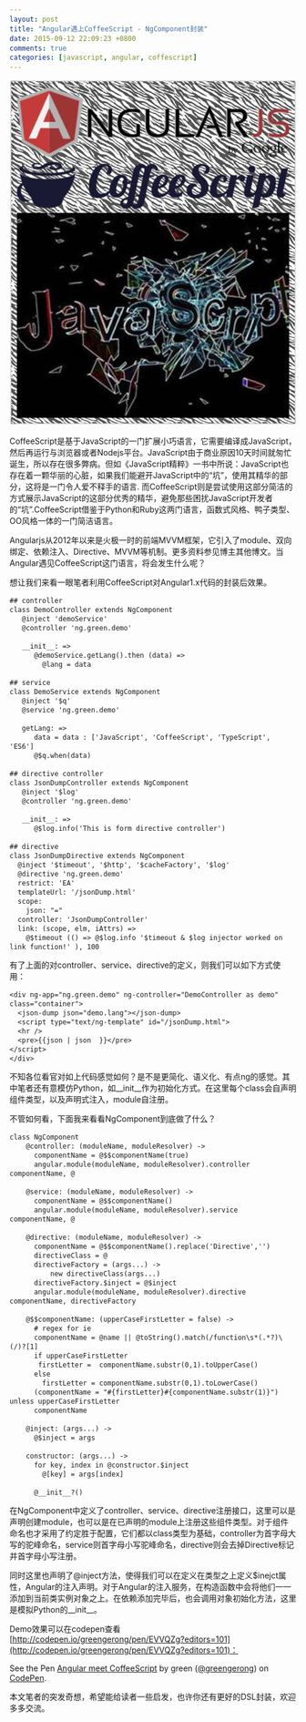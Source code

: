 ```yaml
---
layout: post
title: "Angular遇上CoffeeScript - NgComponent封装"
date: 2015-09-12 22:09:23 +0800
comments: true
categories: [javascript, angular, coffescript]
---
```


![angualr meet coffeescript](/images/blog_img/Angular-meetting-CoffeeScript.jpg)

CoffeeScript是基于JavaScript的一门扩展小巧语言，它需要编译成JavaScript，然后再运行与浏览器或者Nodejs平台。JavaScript由于商业原因10天时间就匆忙诞生，所以存在很多弊病。但如《JavaScript精粹》一书中所说：JavaScript也存在着一颗华丽的心脏，如果我们能避开JavaScript中的“坑”，使用其精华的部分，这将是一门令人爱不释手的语言. 而CoffeeScript则是尝试使用这部分简洁的方式展示JavaScript的这部分优秀的精华，避免那些困扰JavaScript开发者的“坑”.CoffeeScript借鉴于Python和Ruby这两门语言，函数式风格、鸭子类型、OO风格一体的一门简洁语言。

Angularjs从2012年以来是火极一时的前端MVVM框架，它引入了module、双向绑定、依赖注入、Directive、MVVM等机制。更多资料参见博主其他博文。当Angular遇见CoffeeScript这门语言，将会发生什么呢？

想让我们来看一眼笔者利用CoffeeScript对Angular1.x代码的封装后效果。

	## controller
	class DemoController extends NgComponent
	   @inject 'demoService'
	   @controller 'ng.green.demo'   
	   
	   __init__: =>
	      @demoService.getLang().then (data) =>
	        @lang = data 
	      
    ## service  
	class DemoService extends NgComponent
	   @inject '$q'
	   @service 'ng.green.demo' 
	   
	   getLang: =>
	      data = data : ['JavaScript', 'CoffeeScript', 'TypeScript', 'ES6']
	      @$q.when(data)
  	
  	## directive controller   
	class JsonDumpController extends NgComponent
	   @inject '$log'
	   @controller 'ng.green.demo'   
	   
	   __init__: =>
	      @$log.info('This is form directive controller')
	 
	## directive       
	class JsonDumpDirective extends NgComponent
	  @inject '$timeout', '$http', '$cacheFactory', '$log'
	  @directive 'ng.green.demo' 
	  restrict: 'EA'
	  templateUrl: '/jsonDump.html'
	  scope: 
	    json: "="
	  controller: 'JsonDumpController'
	  link: (scope, elm, iAttrs) =>
	    @$timeout (() => @$log.info '$timeout & $log injector worked on link function!' ), 100

有了上面的对controller、service、directive的定义，则我们可以如下方式使用：

	<div ng-app="ng.green.demo" ng-controller="DemoController as demo" class="container">
	  <json-dump json="demo.lang"></json-dump>
	  <script type="text/ng-template" id="/jsonDump.html"> 
	  <hr />
	  <pre>{{json | json  }}</pre>
	</script> 
	</div>
	 

不知各位看官对如上代码感觉如何？是不是更简化、语义化、有点ng的感觉。其中笔者还有意模仿Python，如__init__作为初始化方式。在这里每个class会自声明组件类型，以及声明式注入，module自注册。

不管如何看，下面我来看看NgComponent到底做了什么？

	class NgComponent
	    @controller: (moduleName, moduleResolver) ->
	      componentName = @$$componentName(true)
	      angular.module(moduleName, moduleResolver).controller componentName, @      
	      
	    @service: (moduleName, moduleResolver) ->
	      componentName = @$$componentName()
	      angular.module(moduleName, moduleResolver).service componentName, @
	        
	    @directive: (moduleName, moduleResolver) ->
	      componentName = @$$componentName().replace('Directive','')
	      directiveClass = @
	      directiveFactory = (args...) ->
	          new directiveClass(args...)          
	      directiveFactory.$inject = @$inject
	      angular.module(moduleName, moduleResolver).directive componentName, directiveFactory    
	      
	    @$$componentName: (upperCaseFirstLetter = false) ->
	      # regex for ie
	      componentName = @name || @toString().match(/function\s*(.*?)\(/)?[1]
	      if upperCaseFirstLetter
	       firstLetter =  componentName.substr(0,1).toUpperCase()
	      else
	        firstLetter = componentName.substr(0,1).toLowerCase()
	      (componentName = "#{firstLetter}#{componentName.substr(1)}") unless upperCaseFirstLetter
	      componentName
	       
	    @inject: (args...) ->
	      @$inject = args

	    constructor: (args...) ->
	      for key, index in @constructor.$inject
	        @[key] = args[index]

	      @__init__?()

在NgComponent中定义了controller、service、directive注册接口，这里可以是声明创建module，也可以是在已声明的module上注册这些组件类型。对于组件命名也才采用了约定胜于配置，它们都以class类型为基础，controller为首字母大写的驼峰命名，service则首字母小写驼峰命名，directive则会去掉Directive标记并首字母小写注册。

同时这里也声明了@inject方法，使得我们可以在定义在类型之上定义$inejct属性，Angular的注入声明。对于Angular的注入服务，在构造函数中会将他们一一添加到当前类实例对象之上。在依赖添加完毕后，也会调用对象初始化方法，这里是模拟Python的__init__。

Demo效果可以在codepen查看 [http://codepen.io/greengerong/pen/EVVQZg?editors=101](http://codepen.io/greengerong/pen/EVVQZg?editors=101)： 

<p data-height="268" data-theme-id="0" data-slug-hash="EVVQZg" data-default-tab="result" data-user="greengerong" class='codepen'>See the Pen <a href='http://codepen.io/greengerong/pen/EVVQZg/'>Angular meet CoffeeScript</a> by green (<a href='http://codepen.io/greengerong'>@greengerong</a>) on <a href='http://codepen.io'>CodePen</a>.</p>
<script async src="//assets.codepen.io/assets/embed/ei.js"></script>

本文笔者的突发奇想，希望能给读者一些启发，也许你还有更好的DSL封装，欢迎多多交流。